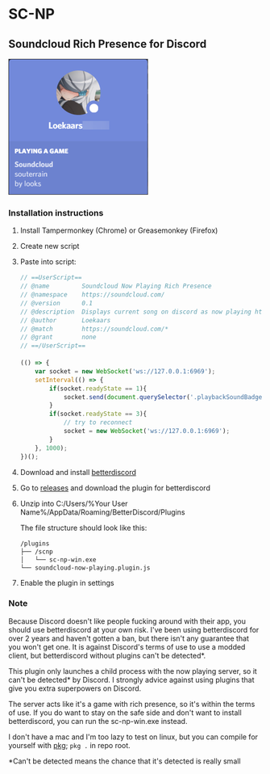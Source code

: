 # SC-NP

## Soundcloud Rich Presence for Discord

<img src="./coolpic.png" style="text-align: center; margin:0 auto;"/>

### Installation instructions

1. Install Tampermonkey (Chrome) or Greasemonkey (Firefox)

2. Create new script

3. Paste into script: 

    ```js
    // ==UserScript==
    // @name         Soundcloud Now Playing Rich Presence
    // @namespace    https://soundcloud.com/
    // @version      0.1
    // @description  Displays current song on discord as now playing https://github.com/lonkaars/sc-np
    // @author       Loekaars
    // @match        https://soundcloud.com/*
    // @grant        none
    // ==/UserScript==
    
    (() => {
        var socket = new WebSocket('ws://127.0.0.1:6969');
        setInterval(() => {
            if(socket.readyState == 1){
                socket.send(document.querySelector('.playbackSoundBadge').innerHTML + `$$$$$${document.querySelector('.playControl.playControls__play').classList.contains('playing')}$$$$$`)
            }
            if(socket.readyState == 3){
                // try to reconnect
                socket = new WebSocket('ws://127.0.0.1:6969');
            }
        }, 1000);
    })();
    ```
    
4. Download and install [betterdiscord](https://github.com/rauenzi/BetterDiscordApp/releases)

5. Go to [releases](https://github.com/lonkaars/sc-np/releases) and download the plugin for betterdiscord

6. Unzip into C:/Users/%Your User Name%/AppData/Roaming/BetterDiscord/Plugins

    The file structure should look like this:

    ```
    /plugins
    ├── /scnp
    │   └── sc-np-win.exe
    └── soundcloud-now-playing.plugin.js
    ```

7. Enable the plugin in settings



### Note

Because Discord doesn't like people fucking around with their app, you should use betterdiscord at your own risk. I've been using betterdiscord for over 2 years and haven't gotten a ban, but there isn't any guarantee that you won't get one. It is against Discord's terms of use to use a modded client, but betterdiscord without plugins can't be detected*.

This plugin only launches a child process with the now playing server, so it can't be detected* by Discord. I strongly advice against using plugins that give you extra superpowers on Discord.

The server acts like it's a game with rich presence, so it's within the terms of use. If you do want to stay on the safe side and don't want to install betterdiscord, you can run the sc-np-win.exe instead.

I don't have a mac and I'm too lazy to test on linux, but you can compile for yourself with [pkg](https://github.com/zeit/pkg); `pkg .` in repo root.



*Can't be detected means the chance that it's detected is really small

 
